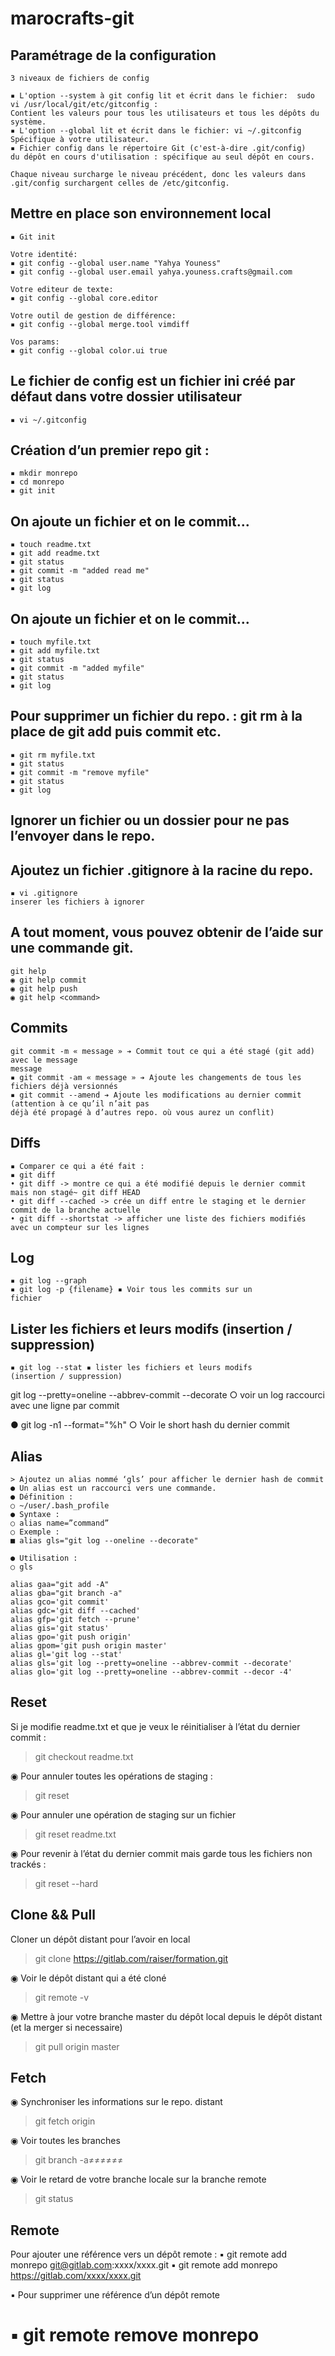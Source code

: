 # marocrafts-git

## Paramétrage de la configuration
```
3 niveaux de fichiers de config

▪ L'option --system à git config lit et écrit dans le fichier:  sudo vi /usr/local/git/etc/gitconfig :
Contient les valeurs pour tous les utilisateurs et tous les dépôts du système.
▪ L'option --global lit et écrit dans le fichier: vi ~/.gitconfig
Spécifique à votre utilisateur.
▪ Fichier config dans le répertoire Git (c'est-à-dire .git/config)
du dépôt en cours d'utilisation : spécifique au seul dépôt en cours.

Chaque niveau surcharge le niveau précédent, donc les valeurs dans .git/config surchargent celles de /etc/gitconfig.
```

## Mettre en place son environnement local

```
▪ Git init

Votre identité:
▪ git config --global user.name "Yahya Youness"
▪ git config --global user.email yahya.youness.crafts@gmail.com

Votre editeur de texte:
▪ git config --global core.editor

Votre outil de gestion de différence:
▪ git config --global merge.tool vimdiff

Vos params:
▪ git config --global color.ui true
```

## Le fichier de config est un fichier ini créé par défaut dans votre dossier utilisateur

```
▪ vi ~/.gitconfig
```

## Création d’un premier repo git :

```
▪ mkdir monrepo
▪ cd monrepo
▪ git init
```

## On ajoute un fichier et on le commit...

```
▪ touch readme.txt
▪ git add readme.txt
▪ git status
▪ git commit -m "added read me"
▪ git status
▪ git log
```

## On ajoute un fichier et on le commit...

```
▪ touch myfile.txt
▪ git add myfile.txt
▪ git status
▪ git commit -m "added myfile"
▪ git status
▪ git log

```

## Pour supprimer un fichier du repo. : git rm à la place de git add puis commit etc.

```
▪ git rm myfile.txt
▪ git status
▪ git commit -m "remove myfile"
▪ git status
▪ git log
```

## Ignorer un fichier ou un dossier pour ne pas l’envoyer dans le repo.

## Ajoutez un fichier .gitignore à la racine du repo.

```
▪ vi .gitignore
inserer les fichiers à ignorer
```

## A tout moment, vous pouvez obtenir de l’aide sur une commande git.

```
git help
◉ git help commit
◉ git help push
◉ git help <command>
```

## Commits

```
git commit -m « message » ➔ Commit tout ce qui a été stagé (git add) avec le message
message
▪ git commit -am « message » ➔ Ajoute les changements de tous les fichiers déjà versionnés
▪ git commit --amend ➔ Ajoute les modifications au dernier commit (attention à ce qu’il n’ait pas
déjà été propagé à d’autres repo. où vous aurez un conflit)
```

## Diffs

```
▪ Comparer ce qui a été fait :
▪ git diff
• git diff -> montre ce qui a été modifié depuis le dernier commit mais non stagé~ git diff HEAD
• git diff --cached -> crée un diff entre le staging et le dernier commit de la branche actuelle
• git diff --shortstat -> afficher une liste des fichiers modifiés avec un compteur sur les lignes
```


## Log

```
▪ git log --graph
▪ git log -p {filename} ▪ Voir tous les commits sur un
fichier
```

## Lister les fichiers et leurs modifs (insertion / suppression)
```
▪ git log --stat ▪ lister les fichiers et leurs modifs
(insertion / suppression)
```

git log --pretty=oneline --abbrev-commit --decorate
○ voir un log raccourci avec une ligne par
commit

● git log -n1 --format="%h"
○ Voir le short hash du dernier commit


## Alias

```
> Ajoutez un alias nommé ‘gls’ pour afficher le dernier hash de commit
● Un alias est un raccourci vers une commande.
● Définition :
○ ~/user/.bash_profile
● Syntaxe :
○ alias name=”command”
○ Exemple :
■ alias gls="git log --oneline --decorate"

● Utilisation :
○ gls

alias gaa="git add -A"
alias gba="git branch -a"
alias gco='git commit'
alias gdc='git diff --cached'
alias gfp='git fetch --prune'
alias gis='git status'
alias gpo='git push origin'
alias gpom='git push origin master'
alias gl='git log --stat'
alias gls='git log --pretty=oneline --abbrev-commit --decorate'
alias glo='git log --pretty=oneline --abbrev-commit --decor -4'
```

## Reset

Si je modifie readme.txt et que je veux le réinitialiser à l’état du dernier commit :
> git checkout readme.txt

◉ Pour annuler toutes les opérations de staging :
> git reset

◉ Pour annuler une opération de staging sur un fichier
> git reset readme.txt

◉ Pour revenir à l’état du dernier commit mais garde tous les fichiers non trackés :
> git reset --hard

## Clone && Pull

Cloner un dépôt distant pour l’avoir en local
> git clone https://gitlab.com/raiser/formation.git

◉ Voir le dépôt distant qui a été cloné
> git remote -v

◉ Mettre à jour votre branche master du dépôt local depuis le dépôt distant (et la
merger si necessaire)
> git pull origin master

## Fetch

◉ Synchroniser les informations sur le repo. distant
> git fetch origin

◉ Voir toutes les branches

> git branch -a≠≠≠≠≠≠

◉ Voir le retard de votre branche locale sur la branche remote

> git status

## Remote

Pour ajouter une référence vers un dépôt remote :
▪ git remote add monrepo git@gitlab.com:xxxx/xxxx.git
▪ git remote add monrepo https://gitlab.com/xxxx/xxxx.git

▪ Pour supprimer une référence d’un dépôt remote

▪ git remote remove monrepo
=====
